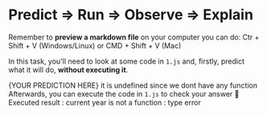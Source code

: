 # Predict => Run => Observe => Explain

Remember to **preview a markdown file** on your computer you can do:
Ctr + Shift + V (Windows/Linux) or CMD + Shift + V (Mac)

In this task, you'll need to look at some code in `1.js` and, firstly, predict what it will do, **without executing it**.

{YOUR PREDICTION HERE}
it is undefined since we dont have any function
Afterwards, you can execute the code in `1.js` to check your answer 📝
Executed result : current year is not a function : type error